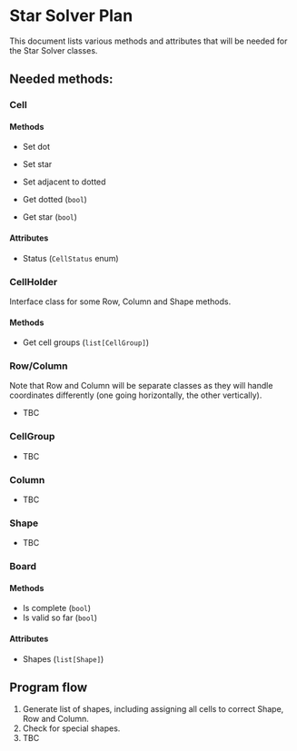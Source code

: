 # Star Solver Plan
This document lists various methods and attributes that will be needed for the Star Solver classes.

## Needed methods:
### Cell
#### Methods
- Set dot
- Set star
- Set adjacent to dotted

- Get dotted (`bool`)
- Get star (`bool`)

#### Attributes
- Status (`CellStatus` enum)

### CellHolder
Interface class for some Row, Column and Shape methods.

#### Methods
- Get cell groups (`list[CellGroup]`)

### Row/Column
Note that Row and Column will be separate classes as they will handle coordinates differently (one going horizontally, the other vertically).
- TBC

### CellGroup
- TBC

### Column
- TBC

### Shape
- TBC

### Board
#### Methods
- Is complete (`bool`)
- Is valid so far (`bool`)

#### Attributes
- Shapes (`list[Shape]`)

## Program flow
1. Generate list of shapes, including assigning all cells to correct Shape, Row and Column.
2. Check for special shapes.
3. TBC